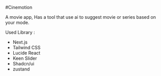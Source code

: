 #Cinemotion

A movie app, Has a tool that use ai to suggest movie or series based on your mode.

Used Library :

- Next.js
- Tailwind CSS
- Lucide React
- Keen Slider
- Shadcn/ui
- zustand
